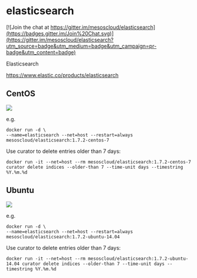 # elasticsearch

[![Join the chat at https://gitter.im/mesoscloud/elasticsearch](https://badges.gitter.im/Join%20Chat.svg)](https://gitter.im/mesoscloud/elasticsearch?utm_source=badge&utm_medium=badge&utm_campaign=pr-badge&utm_content=badge)

Elasticsearch

https://www.elastic.co/products/elasticsearch

## CentOS

[![](https://badge.imagelayers.io/mesoscloud/elasticsearch:1.7.2-centos-7.svg)](https://imagelayers.io/?images=mesoscloud/elasticsearch:1.7.2-centos-7)

e.g.

```
docker run -d \
--name=elasticsearch --net=host --restart=always mesoscloud/elasticsearch:1.7.2-centos-7
```

Use curator to delete entries older than 7 days:

```
docker run -it --net=host --rm mesoscloud/elasticsearch:1.7.2-centos-7 curator delete indices --older-than 7 --time-unit days --timestring %Y.%m.%d
```

## Ubuntu

[![](https://badge.imagelayers.io/mesoscloud/elasticsearch:1.7.2-ubuntu-14.04.svg)](https://imagelayers.io/?images=mesoscloud/elasticsearch:1.7.2-ubuntu-14.04)

e.g.

```
docker run -d \
--name=elasticsearch --net=host --restart=always mesoscloud/elasticsearch:1.7.2-ubuntu-14.04
```

Use curator to delete entries older than 7 days:

```
docker run -it --net=host --rm mesoscloud/elasticsearch:1.7.2-ubuntu-14.04 curator delete indices --older-than 7 --time-unit days --timestring %Y.%m.%d
```
